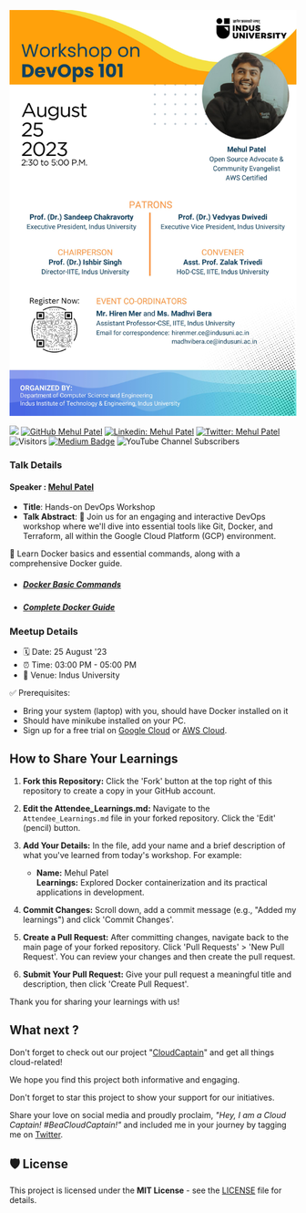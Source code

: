![DevOps-Wrokshop-23-Indus-University](./Images/event-cover.jpg)

[![](https://img.shields.io/badge/Mehul-Patel-brightgreen.svg?colorB=00ff00)](https://www.nomadicmehul.com)
[![GitHub Mehul Patel](https://img.shields.io/github/followers/nomadicmehul?label=follow&style=social)](https://github.com/nomadicmehul)
[![Linkedin: Mehul Patel](https://img.shields.io/badge/-Mehul%20Patel-blue?style=flat-square&logo=Linkedin&logoColor=white&link=https://www.linkedin.com/in/nomadicmehul/)](https://www.linkedin.com/in/nomadicmehul/)
[![Twitter: Mehul Patel](https://img.shields.io/twitter/follow/nomadicmehul?style=social)](https://twitter.com/nomadicmehul)
![Visitors](https://visitor-badge.glitch.me/badge?page_id=nomadicmehul&left_color=gray&right_color=blue)
[![Medium Badge](https://img.shields.io/badge/-@Mehul%20Patel-black?style=flat-square&labelColor=000000&logo=Medium&link=https://medium.com/@nomadicmehul)](https://medium.com/@nomadicmehul)
![YouTube Channel Subscribers](https://img.shields.io/youtube/channel/subscribers/UCsbKUys6gsLn0lQbkIshIIQ)


### Talk Details 

#### Speaker : [Mehul Patel](https://twitter.com/NomadicMehul)

* **Title**: Hands-on DevOps Workshop
* **Talk Abstract**: 📝 Join us for an engaging and interactive DevOps workshop where we'll dive into essential tools like Git, Docker, and Terraform, all within the Google Cloud Platform (GCP) environment.

🐳 Learn Docker basics and essential commands, along with a comprehensive Docker guide. 

* ##### [Docker Basic Commands](https://github.com/nomadicmehul/CloudCaptain/blob/main/Docker/docker-basic-commands.md)   

* ##### [Complete Docker Guide](https://github.com/nomadicmehul/CloudCaptain/tree/main/Docker)

### Meetup Details 

* 🗓️ Date: 25 August '23
* ⏰ Time: 03:00 PM - 05:00 PM
* 🏢 Venue: Indus University


<!--- ![](./images/speaker-cover.jpeg) --->

✅ Prerequisites:
- Bring your system (laptop) with you, should have Docker installed on it
- Should have minikube installed on your PC. 
- Sign up for a free trial on [Google Cloud](https://youtu.be/qVop0wK-RNE) or [AWS Cloud](https://youtu.be/u8CEclS9AM4). 

## How to Share Your Learnings

1. **Fork this Repository:**
   Click the 'Fork' button at the top right of this repository to create a copy in your GitHub account.

2. **Edit the Attendee_Learnings.md:**
   Navigate to the `Attendee_Learnings.md` file in your forked repository. Click the 'Edit' (pencil) button.

3. **Add Your Details:**
   In the file, add your name and a brief description of what you've learned from today's workshop. For example:
   
   - **Name:** Mehul Patel <br>
     **Learnings:** Explored Docker containerization and its practical applications in development.

4. **Commit Changes:**
   Scroll down, add a commit message (e.g., "Added my learnings") and click 'Commit Changes'.

5. **Create a Pull Request:**
   After committing changes, navigate back to the main page of your forked repository. Click 'Pull Requests' > 'New Pull Request'. You can review your changes and then create the pull request.

6. **Submit Your Pull Request:**
   Give your pull request a meaningful title and description, then click 'Create Pull Request'.

Thank you for sharing your learnings with us!


<!-- TOC -->

## What next ? 

Don't forget to check out our project "[CloudCaptain](https://github.com/nomadicmehul/CloudCaptain)" and get all things cloud-related!  

We hope you find this project both informative and engaging.

Don't forget to star this project to show your support for our initiatives. 

Share your love on social media and proudly proclaim, *"Hey, I am a Cloud Captain! #BeaCloudCaptain!"* and included me in your journey by tagging me on [Twitter](https://twitter.com/NomadicMehul). 

<!-- TOC -->

## 🛡️ License

This project is licensed under the **MIT License** - see the [LICENSE](LICENSE) file for details.

